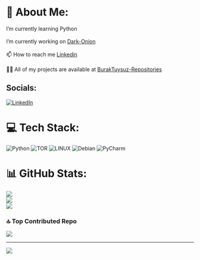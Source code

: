 # 💫 About Me:
I’m currently learning Python<br><br>I’m currently working on [Dark-Onion](https://github.com/BurakTuysuz/Dark-Onion "Dark-Onion") <br><br>📫 How to reach me [Linkedin](https://www.linkedin.com/in/burak-t%C3%BCys%C3%BCz-a40b48302) <br><br>👨‍💻 All of my projects are available at [BurakTuysuz-Repositories](https://github.com/BurakTuysuz?tab=repositories) 


## Socials:
[![LinkedIn](https://img.shields.io/badge/LinkedIn-%230077B5.svg?logo=linkedin&logoColor=white)](https://www.linkedin.com/in/burak-t%C3%BCys%C3%BCz-a40b48302) 

# 💻 Tech Stack:
![Python](https://img.shields.io/badge/python-3670A0?style=for-the-badge&logo=python&logoColor=ffdd54) ![TOR](https://img.shields.io/badge/tor-%237E4798.svg?style=for-the-badge&logo=tor-project&logoColor=white) ![LINUX](https://img.shields.io/badge/Linux-FCC624?style=for-the-badge&logo=linux&logoColor=black) ![Debian](https://img.shields.io/badge/Debian-D70A53?style=for-the-badge&logo=debian&logoColor=white)
![PyCharm](https://img.shields.io/badge/pycharm-143?style=for-the-badge&logo=pycharm&logoColor=black&color=black&labelColor=green)

# 📊 GitHub Stats:
![](https://github-readme-stats.vercel.app/api?username=BurakTuysuz&theme=radical&hide_border=false&include_all_commits=true&count_private=false)<br/>
![](https://github-readme-streak-stats.herokuapp.com/?user=BurakTuysuz&theme=radical&hide_border=false)<br/>
![](https://github-readme-stats.vercel.app/api/top-langs/?username=BurakTuysuz&theme=radical&hide_border=false&include_all_commits=true&count_private=false&layout=compact)

### 🔝 Top Contributed Repo
![](https://github-contributor-stats.vercel.app/api?username=BurakTuysuz&limit=5&theme=onedark&combine_all_yearly_contributions=true)

---
![](https://komarev.com/ghpvc/?username=BurakTuysuz&color=blueviolet)
